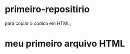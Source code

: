 # primeiro-repositirio

para copiar o codico em HTML;

<html>
  <h1>meu primeiro arquivo HTML</h1>
</html>
